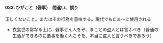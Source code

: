 #### 033. ひがこと（僻事）　間違い、誤り
正しくないこと。またはその行為を意味する。現代でもたま〜に使用される

- 衣食世の常なる上に、僻事せん人をぞ、まことの盗人とは言ふべき（普通の生活ができるのに悪事を働く人こそを、本当に盗人と言うべきであろう）